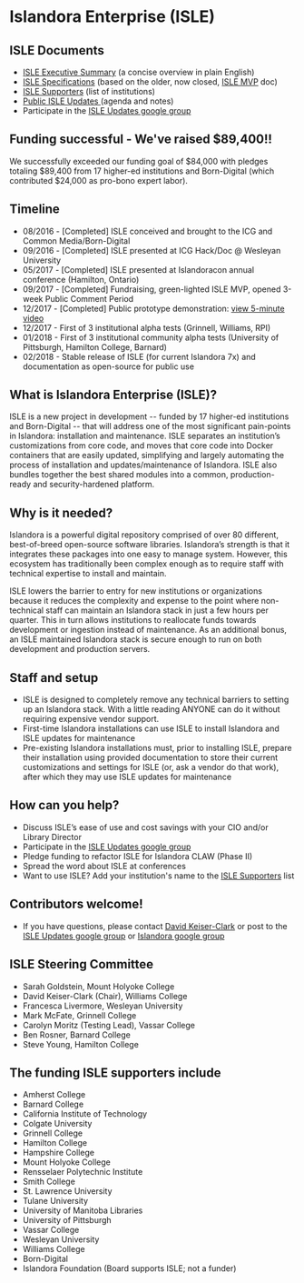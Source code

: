 # Islandora Enterprise (ISLE)

## ISLE Documents
* [ISLE Executive Summary](https://docs.google.com/document/d/17tAFxR6_b7sxXkE1teNDQZv0UZ0LLSkX8K05-U6A6nw/edit?usp=sharing) (a concise overview in plain English)
* [ISLE Specifications](https://docs.google.com/document/d/1iTXYbBMtQ3TaujPXon01Hp6hVwnxYvsVXYa2G79SuWc/edit#) (based on the older, now closed, [ISLE MVP](https://docs.google.com/document/d/1s_qWkRgHlRAH6SWuXid6dOYzBjcbqU6PV_gZ1sUu2iY/edit?usp=sharing) doc)
* [ISLE Supporters](https://docs.google.com/document/d/1ycx5ATbeWpUWvpZ6bwXws490CMgi0dyB9SBfPYUDEjk/edit?usp=sharing) (list of institutions)
* [Public ISLE Updates ](https://docs.google.com/document/d/1GciJWXOgYXJz4U9SobVjbTa5sgbYJwN2KsLCp8zNwwU/edit#) (agenda and notes)
* Participate in the [ISLE Updates google group](https://groups.google.com/forum/#!forum/isle-updates)

## Funding successful - We've raised $89,400!!
We successfully exceeded our funding goal of $84,000 with pledges totaling $89,400 from 17 higher-ed institutions and Born-Digital (which contributed $24,000 as pro-bono expert labor).

## Timeline
- 08/2016 - [Completed] ISLE conceived and brought to the ICG and Common Media/Born-Digital
- 09/2016 - [Completed] ISLE presented at ICG Hack/Doc @ Wesleyan University
- 05/2017 - [Completed] ISLE presented at Islandoracon annual conference (Hamilton, Ontario)
- 09/2017 - [Completed] Fundraising, green-lighted ISLE MVP, opened 3-week Public Comment Period
- 12/2017 - [Completed] Public prototype demonstration: [view 5-minute video](https://vimeo.com/245777329)
- 12/2017 - First of 3 institutional alpha tests (Grinnell, Williams, RPI)
- 01/2018 - First of 3 institutional community alpha tests (University of Pittsburgh, Hamilton College, Barnard)
- 02/2018 - Stable release of ISLE (for current Islandora 7x) and documentation as open-source for public use

## What is Islandora Enterprise (ISLE)?
ISLE is a new project in development -- funded by 17 higher-ed institutions and Born-Digital -- that will address one of the most significant pain-points in Islandora: installation and maintenance. ISLE separates an institution’s customizations from core code, and moves that core code into Docker containers that are easily updated, simplifying and largely automating the process of installation and updates/maintenance of Islandora. ISLE also bundles together the best shared modules into a common, production-ready and security-hardened platform.

## Why is it needed?
Islandora is a powerful digital repository comprised of over 80 different, best-of-breed open-source software libraries. Islandora’s strength is that it integrates these packages into one easy to manage system. However, this ecosystem has traditionally been complex enough as to require staff with technical expertise to install and maintain.

ISLE lowers the barrier to entry for new institutions or organizations because it reduces the complexity and expense to the point where non-technical staff can maintain an Islandora stack in just a few hours per quarter. This in turn allows institutions to reallocate funds towards development or ingestion instead of maintenance. As an additional bonus, an ISLE maintained Islandora stack is secure enough to run on both development and production servers.

## Staff and setup
- ISLE is designed to completely remove any technical barriers to setting up an Islandora stack. With a little reading ANYONE can do it without requiring expensive vendor support.
- First-time Islandora installations can use ISLE to install Islandora and ISLE updates for maintenance
- Pre-existing Islandora installations must, prior to installing ISLE, prepare their installation using provided documentation to store their current customizations and settings for ISLE (or, ask a vendor do that work), after which they may use ISLE updates for maintenance

## How can you help?
- Discuss ISLE’s ease of use and cost savings with your CIO and/or Library Director
- Participate in the [ISLE Updates google group](https://groups.google.com/forum/#!forum/isle-updates)
- Pledge funding to refactor ISLE for Islandora CLAW (Phase II)
- Spread the word about ISLE at conferences
- Want to use ISLE? Add your institution's name to the [ISLE Supporters](https://docs.google.com/document/d/1ycx5ATbeWpUWvpZ6bwXws490CMgi0dyB9SBfPYUDEjk/edit?usp=sharing) list

## Contributors welcome!
* If you have questions, please contact [David Keiser-Clark](dwk2@williams.edu) or post to the [ISLE Updates google group](https://groups.google.com/forum/#!forum/isle-updates) or [Islandora google group](https://groups.google.com/forum/?utm_source=digest&utm_medium=email#!forum/islandora/topics)

## ISLE Steering Committee
- Sarah Goldstein, Mount Holyoke College
- David Keiser-Clark (Chair), Williams College
- Francesca Livermore, Wesleyan University
- Mark McFate, Grinnell College
- Carolyn Moritz (Testing Lead), Vassar College
- Ben Rosner, Barnard College
- Steve Young, Hamilton College

## The funding ISLE supporters include
* Amherst College
* Barnard College
* California Institute of Technology
* Colgate University
* Grinnell College
* Hamilton College
* Hampshire College
* Mount Holyoke College
* Rensselaer Polytechnic Institute
* Smith College
* St. Lawrence University
* Tulane University
* University of Manitoba Libraries
* University of Pittsburgh
* Vassar College
* Wesleyan University
* Williams College
* Born-Digital
* Islandora Foundation (Board supports ISLE; not a funder)
